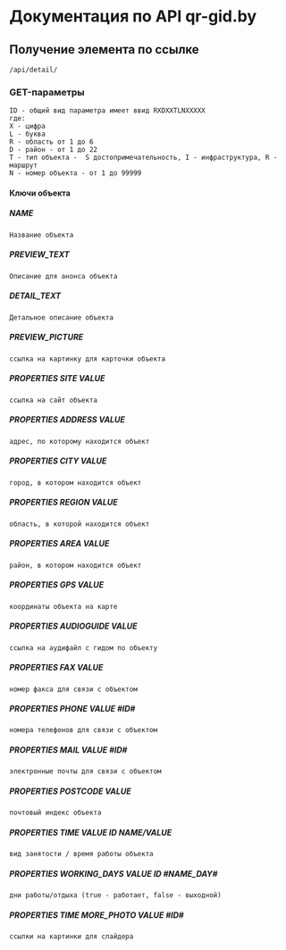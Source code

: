 # Документация по API qr-gid.by

## Получение элемента по ссылке

```
/api/detail/
```

### GET-параметры

```
ID - общий вид параметра имеет ввид RXDXXTLNXXXXX
где:
X - цифра
L - буква
R - область от 1 до 6
D - район - от 1 до 22
T - тип объекта -  S достопримечательность, I - инфраструктура, R - маршрут
N - номер объекта - от 1 до 99999
```

#### Ключи объекта

##### NAME

```
Название объекта
```

##### PREVIEW_TEXT

```
Описание для анонса объекта
```

##### DETAIL_TEXT

```
Детальное описание объекта
```

##### PREVIEW_PICTURE

```
ссылка на картинку для карточки объекта
```

##### PROPERTIES SITE VALUE

```
ссылка на сайт объекта
```

##### PROPERTIES ADDRESS VALUE

```
адрес, по которому находится объект
```

##### PROPERTIES CITY VALUE

```
город, в котором находится объект
```

##### PROPERTIES REGION VALUE

```
область, в которой находится объект
```

##### PROPERTIES AREA VALUE

```
район, в котором находится объект
```

##### PROPERTIES GPS VALUE

```
координаты объекта на карте
```

##### PROPERTIES AUDIOGUIDE VALUE

```
ссылка на аудифайл с гидом по объекту
```

##### PROPERTIES FAX VALUE

```
номер факса для связи с объектом
```

##### PROPERTIES PHONE VALUE #ID#

```
номера телефонов для связи с объектом
```

##### PROPERTIES MAIL VALUE #ID#

```
электронные почты для связи с объектом
```

##### PROPERTIES POSTCODE VALUE

```
почтовый индекс объекта
```

##### PROPERTIES TIME VALUE ID NAME/VALUE

```
вид занятости / время работы объекта
```

##### PROPERTIES WORKING_DAYS VALUE ID #NAME_DAY#

```
дни работы/отдыха (true - работает, false - выходной)
```

##### PROPERTIES TIME MORE_PHOTO VALUE #ID#

```
ссылки на картинки для слайдера
```
